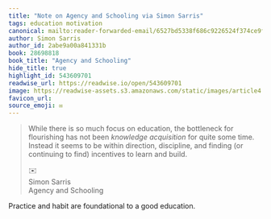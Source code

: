 ```yaml
---
title: "Note on Agency and Schooling via Simon Sarris"
tags: education motivation
canonical: mailto:reader-forwarded-email/6527bd5338f686c9226524f374ce9f8a
author: Simon Sarris
author_id: 2abe9a00a841331b
book: 28698818
book_title: "Agency and Schooling"
hide_title: true
highlight_id: 543609701
readwise_url: https://readwise.io/open/543609701
image: https://readwise-assets.s3.amazonaws.com/static/images/article4.6bc1851654a0.png
favicon_url: 
source_emoji: ✉️
---
```


> While there is so much focus on education, the bottleneck for flourishing has not been *knowledge acquisition* for quite some time. Instead it seems to be within direction, discipline, and finding (or continuing to find) incentives to learn and build.
> <div class="quoteback-footer"><div class="quoteback-avatar"><span class="mini-emoji"> ✉️</span></div><div class="quoteback-metadata"><div class="metadata-inner"><span style="display:none">FROM:</span><div aria-label="Simon Sarris" class="quoteback-author"> Simon Sarris</div><div aria-label="Agency and Schooling" class="quoteback-title"> Agency and Schooling</div></div></div></div>

Practice and habit are foundational to a good education.